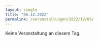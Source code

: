 ```yaml
---
layout: single
title: "06.12.2022"
permalink: /veranstaltungen/2022/12/06/
---
```


Keine Veranstaltung an diesem Tag.
